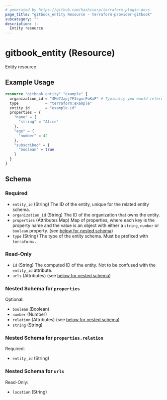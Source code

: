 ```yaml
---
# generated by https://github.com/hashicorp/terraform-plugin-docs
page_title: "gitbook_entity Resource - terraform-provider-gitbook"
subcategory: ""
description: |-
  Entity resource
---
```


# gitbook_entity (Resource)

Entity resource

## Example Usage

```terraform
resource "gitbook_entity" "example" {
  organization_id = "4Me7JapjYF3sgxrFoKxP" # Typically you would reference a variable
  type            = "terraform:example"
  entity_id       = "example-id"
  properties = {
    "name" = {
      "string" = "Alice"
    },
    "age" = {
      "number" = 42
    },
    "subscribed" = {
      "boolean" = true
    }
  }
}
```

<!-- schema generated by tfplugindocs -->
## Schema

### Required

- `entity_id` (String) The ID of the entity, unique for the related entity schema.
- `organization_id` (String) The ID of the organization that owns the entity.
- `properties` (Attributes Map) Map of properties, where each key is the property name and the value is an object with either a `string`, `number` or `boolean` property. (see [below for nested schema](#nestedatt--properties))
- `type` (String) The type of the entity schema. Must be prefixed with `terraform:`.

### Read-Only

- `id` (String) The computed ID of the entity. Not to be confused with the `entity_id` attribute.
- `urls` (Attributes) (see [below for nested schema](#nestedatt--urls))

<a id="nestedatt--properties"></a>
### Nested Schema for `properties`

Optional:

- `boolean` (Boolean)
- `number` (Number)
- `relation` (Attributes) (see [below for nested schema](#nestedatt--properties--relation))
- `string` (String)

<a id="nestedatt--properties--relation"></a>
### Nested Schema for `properties.relation`

Required:

- `entity_id` (String)



<a id="nestedatt--urls"></a>
### Nested Schema for `urls`

Read-Only:

- `location` (String)
